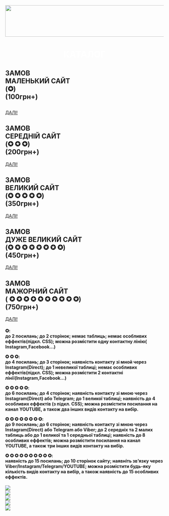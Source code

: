 <html lang="en">
<head>
<meta charset="UTF-8">
<title> RAZRAB </title>
<link rel="stylesheet" href="style.css">
</head>
<body background="mag23.jpg">
<img src="shapka.mag-1.jpg" height="100px" width="1900px">
<h1><h1><h1><p align="center"><b><font color="#FFFFFF">КАТАЛОГ</b></p></h1></h1></h1></font>
<div class="m1"><b><h2>ЗАМОВ<br> MАЛЕНЬКИЙ САЙТ<br> (&#x272a)<br>(100грн+)<h2></b></div>
<a href="mag-2.html" class="m-k1">ДАЛІ!</a>
<div class="m2"><b><h2>ЗАМОВ <br>СЕРЕДНІЙ САЙТ<br>(&#x272a &#x272a &#x272a)<br>(200грн+)</h2></b></div>
<a href="mag-2.html" class="m-k2">ДАЛІ!</a>
<div class="m3"><b><h2>ЗАМОВ <br>ВЕЛИКИЙ САЙТ<br>(&#x272a &#x272a &#x272a &#x272a &#x272a)<br>(350грн+)</h2></b></div>
<a href="mag-2.html" class="m-k3">ДАЛІ!</a>
<div class="m4"><b><h2>ЗАМОВ <br>ДУЖЕ ВЕЛИКИЙ САЙТ<br>(&#x272a &#x272a &#x272a &#x272a &#x272a &#x272a &#x272a &#x272a)<br>(450грн+)</h2></b></div>
<a href="mag-2.html" class="m-k4">ДАЛІ!</a>
<div class="m5"><b><h2>ЗАМОВ <br>МАЖОРНИЙ САЙТ<br>( &#x272a &#x272a &#x272a &#x272a &#x272a &#x272a &#x272a &#x272a &#x272a &#x272a)<br>(750грн+)</h2></b></div>
<a href="mag-2.html" class="m-k5">ДАЛІ!</a>
<div class="tabla_1"><b><h4> &#x272a:<br>до 2 посилань; до 2 сторінок; немає таблиць; немає особливих еффектів(підкл. CSS); можна розмістити одну контактну лінію( Instagram,Facebook...)<br>
<p>&#x272a &#x272a &#x272a:<br> до 4 посилань; до 3 сторінок; наявність контакту зі мной через Instagram(Direct); до 1 невеликої таблиці; немає особливих еффектів(підкл. CSS); можна розмістити 2 контактні лінії(Instagram,Facebook...)</p>
<p>&#x272a &#x272a &#x272a &#x272a &#x272a:<br> до 6 посилань; до 4 сторінок; наявність контакту зі мною через Instagram(Direct) або Telegram; до 1 великої таблиці; наявність до 4 особливих еффектів (з підкл. CSS); можна
 розмістити посилання на канал YOUTUBE, а також два інших видів контакту на вибір.</p>
 <p>&#x272a &#x272a &#x272a &#x272a &#x272a &#x272a &#x272a &#x272a:<br> до 9 посилань; до 6 сторінок; наявність контакту зі мною через Instagram(Direct) або Telegram або Viber; до 2 середніх та 2 малих таблиць або до 1 великої та 1 середньої
 таблиці; наявність до 8 особливих еффектів; можна розмістити посилання на канал YOUTUBE, а також три інших видів контакту на вибір.</p>
 <p> &#x272a &#x272a &#x272a &#x272a &#x272a &#x272a &#x272a &#x272a &#x272a &#x272a:<br> наявність до 15 посилань; до 10 сторінок сайту; наявніть зв’язку через Viber/Instagram/Telegram/YOUTUBE; можна розмістити будь-яку кількість видів контакту на вибір, а також
 наявність до 15 особливих еффектів.</div>
 <div class="tabla_2"><a href="https://www.instagram.com/p/B8T_F7qBuY-/?igshid=wi3lkhvcpibf"><img src="mag10.jpg"></a><br>
 <a href="https://t.me/kivitop4ik"><img src="mag9.jpg"></a><br>
 <a href="http://UC3i6MT3w3dRTB9mSfHj7HOg"><img src="mag11.jpg"></a><br>
 <a href="viber://chat?number=380956285660"><img src="mag12.jpg"></a><br>
 <a href="https://m.facebook.com/story.php?story_fbid=159674495239598&id=100035911460324"><img src="mag14.jpg"></a></div><br>
</body>
</html>
